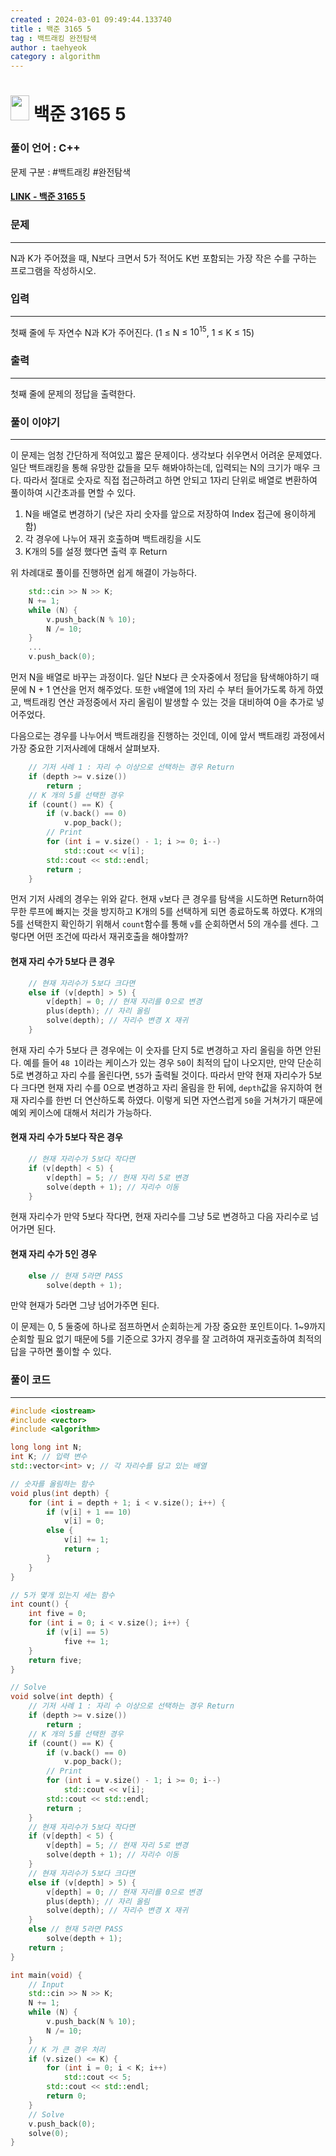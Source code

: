 ```yaml
---
created : 2024-03-01 09:49:44.133740
title : 백준 3165 5
tag : 백트래킹 완전탐색
author : taehyeok
category : algorithm
---
```

# <img src="https://d2gd6pc034wcta.cloudfront.net/tier/13.svg" width="30" height="40"> 백준 3165 5


### 풀이 언어 : C++

문제 구분 : #백트래킹 #완전탐색
#### [LINK - 백준 3165 5](https://www.acmicpc.net/problem/3165)

### 문제

<hr>


N과 K가 주어졌을 때, N보다 크면서 5가 적어도 K번 포함되는 가장 작은 수를 구하는 프로그램을 작성하시오.

### 입력

<hr>


첫째 줄에 두 자연수 N과 K가 주어진다. (1 ≤ N ≤ $10^{15}$, 1 ≤ K ≤ 15)
### 출력

<hr>


첫째 줄에 문제의 정답을 출력한다.
### 풀이 이야기

<hr>


이 문제는 엄청 간단하게 적여있고 짧은 문제이다. 생각보다 쉬우면서 어려운 문제였다. 일단 백트래킹을 통해 유망한 값들을 모두 해봐야하는데, 입력되는 N의 크기가 매우 크다. 따라서 절대로 숫자로 직접 접근하려고 하면 안되고 1자리 단위로 배열로 변환하여 풀이하여 시간초과를 면할 수 있다.

1. N을 배열로 변경하기 (낮은 자리 숫자를 앞으로 저장하여 Index 접근에 용이하게 함)
2. 각 경우에 나누어 재귀 호출하며 백트래킹을 시도
3. K개의 5를 설정 했다면 출력 후 Return

위 차례대로 풀이를 진행하면 쉽게 해결이 가능하다.

```c++
    std::cin >> N >> K;
    N += 1;
    while (N) {
        v.push_back(N % 10);
        N /= 10;
    }
    ...
    v.push_back(0);
```
먼저 N을 배열로 바꾸는 과정이다. 일단 N보다 큰 숫자중에서 정답을 탐색해야하기 때문에 N + 1 연산을 먼저 해주었다. 또한 `v`배열에 1의 자리 수 부터 들어가도록 하게 하였고, 백트래킹 연산 과정중에서 자리 올림이 발생할 수 있는 것을 대비하여 0을 추가로 넣어주었다.

다음으로는 경우를 나누어서 백트래킹을 진행하는 것인데, 이에 앞서 백트래킹 과정에서 가장 중요한 기저사례에 대해서 살펴보자.
```c++
    // 기저 사례 1 : 자리 수 이상으로 선택하는 경우 Return
    if (depth >= v.size())
        return ;
    // K 개의 5를 선택한 경우
    if (count() == K) {
        if (v.back() == 0)
            v.pop_back();
        // Print
        for (int i = v.size() - 1; i >= 0; i--)
            std::cout << v[i];
        std::cout << std::endl;
        return ;
    }
```
먼저 기저 사례의 경우는 위와 같다. 현재 `v`보다 큰 경우를 탐색을 시도하면 Return하여 무한 루프에 빠지는 것을 방지하고 K개의 5를 선택하게 되면 종료하도록 하였다. K개의 5를 선택한지 확인하기 위해서 `count`함수를 통해 `v`를 순회하면서 5의 개수를 센다. 그렇다면 어떤 조건에 따라서 재귀호출을 해야할까?

#### 현재 자리 수가 5보다 큰 경우
```c++
    // 현재 자리수가 5보다 크다면
    else if (v[depth] > 5) {
        v[depth] = 0; // 현재 자리를 0으로 변경
        plus(depth); // 자리 올림
        solve(depth); // 자리수 변경 X 재귀
    }
```
현재 자리 수가 5보다 큰 경우에는 이 숫자를 단지 5로 변경하고 자리 올림을 하면 안된다. 예를 들어 `48 1`이라는 케이스가 있는 경우 `50`이 최적의 답이 나오지만, 만약 단순히 5로 변경하고 자리 수를 올린다면, `55`가 출력될 것이다. 따라서 만약 현재 자리수가 5보다 크다면 현재 자리 수를 0으로 변경하고 자리 올림을 한 뒤에, `depth`값을 유지하여 현재 자리수를 한번 더 연산하도록 하였다. 이렇게 되면 자연스럽게 `50`을 거쳐가기 때문에 예외 케이스에 대해서 처리가 가능하다.

#### 현재 자리 수가 5보다 작은 경우
```c++
    // 현재 자리수가 5보다 작다면
    if (v[depth] < 5) {
        v[depth] = 5; // 현재 자리 5로 변경
        solve(depth + 1); // 자리수 이동
    }
```
현재 자리수가 만약 5보다 작다면, 현재 자리수를 그냥 5로 변경하고 다음 자리수로 넘어가면 된다.

#### 현재 자리 수가 5인 경우

```c++
    else // 현재 5라면 PASS
        solve(depth + 1);
```
만약 현재가 5라면 그냥 넘어가주면 된다.

이 문제는 0, 5 둘중에 하나로 점프하면서 순회하는게 가장 중요한 포인트이다. 1~9까지 순회할 필요 없기 때문에 5를 기준으로 3가지 경우를 잘 고려하여 재귀호출하여 최적의 답을 구하면 풀이할 수 있다.

### 풀이 코드

<hr>


``` c++
#include <iostream>
#include <vector>
#include <algorithm>

long long int N;
int K; // 입력 변수
std::vector<int> v; // 각 자리수를 담고 있는 배열

// 숫자를 올림하는 함수
void plus(int depth) {
    for (int i = depth + 1; i < v.size(); i++) {
        if (v[i] + 1 == 10)
            v[i] = 0;
        else {
            v[i] += 1;
            return ;
        }
    }
}

// 5가 몇개 있는지 세는 함수
int count() {
    int five = 0;
    for (int i = 0; i < v.size(); i++) {
        if (v[i] == 5)
            five += 1;
    }
    return five;
}

// Solve
void solve(int depth) {
    // 기저 사례 1 : 자리 수 이상으로 선택하는 경우 Return
    if (depth >= v.size())
        return ;
    // K 개의 5를 선택한 경우
    if (count() == K) {
        if (v.back() == 0)
            v.pop_back();
        // Print
        for (int i = v.size() - 1; i >= 0; i--)
            std::cout << v[i];
        std::cout << std::endl;
        return ;
    }
    // 현재 자리수가 5보다 작다면
    if (v[depth] < 5) {
        v[depth] = 5; // 현재 자리 5로 변경
        solve(depth + 1); // 자리수 이동
    }
    // 현재 자리수가 5보다 크다면
    else if (v[depth] > 5) {
        v[depth] = 0; // 현재 자리를 0으로 변경
        plus(depth); // 자리 올림
        solve(depth); // 자리수 변경 X 재귀
    }
    else // 현재 5라면 PASS
        solve(depth + 1);
    return ;
}

int main(void) {
    // Input
    std::cin >> N >> K;
    N += 1;
    while (N) {
        v.push_back(N % 10);
        N /= 10;
    }
    // K 가 큰 경우 처리
    if (v.size() <= K) {
        for (int i = 0; i < K; i++)
            std::cout << 5;
        std::cout << std::endl;
        return 0;
    }
    // Solve
    v.push_back(0);
    solve(0);
}
```
